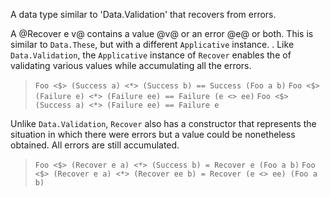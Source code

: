 A data type similar to 'Data.Validation' that recovers from errors.

A @Recover e v@ contains a value @v@ or an error @e@ or both. This is
similar to `Data.These`, but with a different `Applicative` instance.
.
Like `Data.Validation`, the `Applicative` instance of `Recover` enables the
of validating various values while accumulating all the errors.

> `Foo <$> (Success a) <*> (Success b) == Success (Foo a b)`
> `Foo <$> (Failure e) <*> (Failure ee) == Failure (e <> ee)`
> `Foo <$> (Success a) <*> (Failure ee) == Failure e`

Unlike `Data.Validation`, `Recover` also has a constructor that represents
the situation in which there were errors but a value could be nonetheless
obtained. All errors are still accumulated.

> `Foo <$> (Recover e a) <*> (Success b) = Recover e (Foo a b)`
> `Foo <$> (Recover e a) <*> (Recover ee b) = Recover (e <> ee) (Foo a b)`
